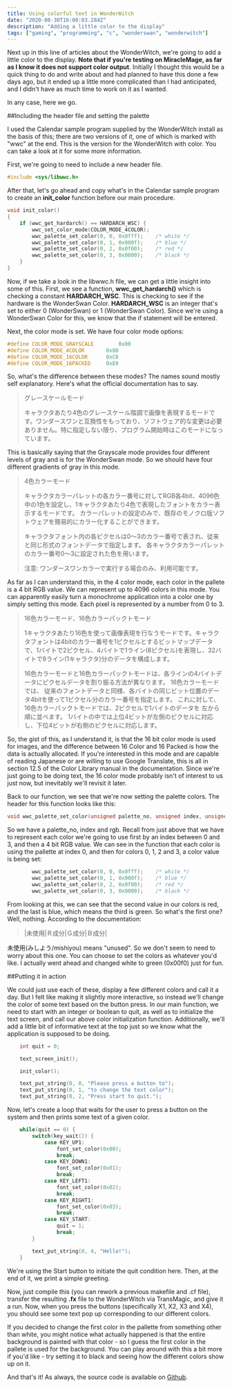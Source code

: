 ```yaml
---
title: Using colorful text in WonderWitch
date: "2020-08-30T16:00:03.284Z"
description: "Adding a little color to the display"
tags: ["gaming", "programming", "c", "wonderswan", "wonderwitch"]
---
```


Next up in this line of articles about the WonderWitch, we're going to add a little color
to the display.  **Note that if you're testing on MiracleMage, as far as I know it does not
support color output**.  Initially I thought this would be a quick thing to do and write
about and had planned to have this done a few days ago, but it ended up a little more
complicated than I had anticipated, and I didn't have as much time to work on it as I wanted.

In any case, here we go.

##Including the header file and setting the palette

I used the Calendar sample program supplied by the WonderWitch install as the basis of this;
there are two versions of it, one of which is marked with "wwc" at the end.  This is the
version for the WonderWitch with color.  You can take a look at it for some more information.

First, we're going to need to include a new header file.

```c
#include <sys/libwwc.h>
```

After that, let's go ahead and copy what's in the Calendar sample program to create an **init\_color**
function before our main procedure.

```c
void init_color()
{
    if (wwc_get_hardarch() == HARDARCH_WSC) {
		wwc_set_color_mode(COLOR_MODE_4COLOR);
		wwc_palette_set_color(0, 0, 0x0fff);	/* white */
		wwc_palette_set_color(0, 1, 0x000f);	/* blue */
		wwc_palette_set_color(0, 2, 0x0f00);	/* red */
		wwc_palette_set_color(0, 3, 0x0000);	/* black */
    }
}
```

Now, if we take a look in the libwwc.h file, we can get a little insight into some of this.  First,
we see a function, **wwc\_get\_hardarch()** which is checking a constant **HARDARCH\_WSC**.  This is
checking to see if the hardware is the WonderSwan Color.  **HARDARCH\_WSC** is an integer that's set
to either 0 (WonderSwan) or 1 (WonderSwan Color).  Since we're using a WonderSwan Color for this, we
know that the if statement will be entered.

Next, the color mode is set.  We have four color mode options:

```c
#define COLOR_MODE_GRAYSCALE		0x00
#define COLOR_MODE_4COLOR		0x80
#define COLOR_MODE_16COLOR		0xC0
#define COLOR_MODE_16PACKED		0xE0
```

So, what's the difference between these modes?  The names sound mostly self explanatory.  Here's what
the official documentation has to say.

>グレースケールモード
>
>キャラクタあたり4色のグレースケール階調で画像を表現するモードです。ワンダースワンと互換性をもっており、ソフトウェア的な変更は必要ありません。特に指定しない限り、プログラム開始時はこのモードになっています。
>

This is basically saying that the Grayscale mode provides four different levels of gray and is
for the WonderSwan mode.  So we should have four different gradients of gray in this mode.

>4色カラーモード
>
>キャラクタカラーパレットの各カラー番号に対してRGB各4bit、4096色中の1色を設定し、1キャラクタあたり4色で表現したフォントをカラー表示するモードです。 カラーパレットの設定のみで、既存のモノクロ版ソフトウェアを簡易的にカラー化することができます。
>
>キャラクタフォント内の各ピクセルは0～3のカラー番号で表され、従来と同じ形式のフォントデータで指定します。 各キャラクタカラーパレットのカラー番号0～3に設定された色を用います。
>
>注意: ワンダースワンカラーで実行する場合のみ、利用可能です。
>

As far as I can understand this, in the 4 color mode, each color in the pallete is a 4 bit RGB value.
We can represent up to 4096 colors in this mode.  You can apparently easily turn a monochrome application
into a color one by simply setting this mode.  Each pixel is represented by a number from 0 to 3.

>16色カラーモード、16色カラーパックトモード
>
>1キャラクタあたり16色を使って画像表現を行なうモードです。キャラクタフォントは4bitのカラー番号を1ピクセルとするビットマップデータで、1バイトで2ピクセル、4バイトで1ライン(8ピクセル)を表現し、32バイトで8ライン(1キャラクタ)分のデータを構成します。
>
>16色カラーモードと16色カラーパックトモードは、各ラインの4バイトデータにピクセルデータを割り振る方法が異なります。 16色カラーモードでは、 従来のフォントデータと同様、各バイトの同じビット位置のデータ4bitを使って1ピクセル分のカラー番号を指定します。
>これに対して、16色カラーパックトモードでは、2ピクセルで1バイトのデータを 左から順に並べます。 1バイトの中では上位4ビットが左側のピクセルに対応し、下位4ビットが右側のピクセルに対応します。
>

So, the gist of this, as I understand it, is that the 16 bit color mode is used for images, and the
difference between 16 Color and 16 Packed is how the data is actually allocated.  If you're interested
in this mode and are capable of reading Japanese or are willing to use Google Translate, this is all in
section 12.5 of the Color Library manual in the documentation.  Since we're just going to be doing text,
the 16 color mode probably isn't of interest to us just now, but inevitably we'll revisit it later.

Back to our function, we see that we're now setting the palette colors.  The header for this function
looks like this:

```c
void wwc_palette_set_color(unsigned palette_no, unsigned index, unsigned rgb);
```

So we have a palette_no, index and rgb.  Recall from just above that we have to represent each
color we're going to use first by an index between 0 and 3, and then a 4 bit RGB value.  We can
see in the function that each color is using the pallette at index 0, and then for colors 0, 1, 2 and 3,
a color value is being set:

```c
		wwc_palette_set_color(0, 0, 0x0fff);	/* white */
		wwc_palette_set_color(0, 1, 0x000f);	/* blue */
		wwc_palette_set_color(0, 2, 0x0f00);	/* red */
		wwc_palette_set_color(0, 3, 0x0000);	/* black */
```

From looking at this, we can see that the second value in our colors is red, and the last is
blue, which means the third is green.  So what's the first one?  Well, nothing.  According to the
documentation:

>|未使用|Ｒ成分|Ｇ成分|Ｂ成分|

未使用(みしよう/mishiyou) means "unused".  So we don't seem to need to worry about this one.  You can
choose to set the colors as whatever you'd like.  I actually went ahead and changed white to
green (0x00f0) just for fun.

##Putting it in action

We could just use each of these, display a few different colors and call it a day.  But I felt
like making it slightly more interactive, so instead we'll change the color of some text based
on the button press.  In our main function, we need to start with an integer or boolean to quit,
as well as to initialize the text screen, and call our above color initialization function.
Additionally, we'll add a little bit of informative text at the top just so we know what the
application is supposed to be doing.

```c
	int quit = 0;

    text_screen_init();

	init_color();

    text_put_string(0, 0, "Please press a button to");
	text_put_string(0, 1, "to change the text color");
	text_put_string(0, 2, "Press start to quit.");	
```

Now, let's create a loop that waits for the user to press a button on the system and then
prints some text of a given color.

```c
	while(quit == 0) {
		switch(key_wait()) {
			case KEY_UP1:
				font_set_color(0x00);
				break;
			case KEY_DOWN1:
				font_set_color(0x01);
				break;
			case KEY_LEFT1:
				font_set_color(0x02);
				break;
			case KEY_RIGHT1:
				font_set_color(0x03);
				break;
			case KEY_START:
				quit = 1;
				break;
		}

		text_put_string(0, 4, "Hello!");
	}
```

We're using the Start button to initiate the quit condition here.  Then, at the end of it,
we print a simple greeting.

Now, just compile this (you can rework a previous makefile and .cf file), transfer the
resulting **.fx** file to the WonderWitch via TransMagic, and give it a run.  Now, when
you press the buttons (specifically X1, X2, X3 and X4), you should see some text pop up
corresponding to our different colors.

If you decided to change the first color in the pallette from something other than white,
you might notice what actually happened is that the entire background is painted with that
color - so I guess the first color in the pallete is used for the background.  You can
play around with this a bit more if you'd like - try setting it to black and seeing how
the different colors show up on it.

And that's it!  As always, the source code is available on [Github](https://github.com/dwalizer/wonderwitch/tree/master/colorful_text).